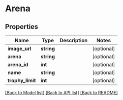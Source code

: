 # Arena

## Properties
Name | Type | Description | Notes
------------ | ------------- | ------------- | -------------
**image_url** | **string** |  | [optional] 
**arena** | **string** |  | [optional] 
**arena_id** | **int** |  | [optional] 
**name** | **string** |  | [optional] 
**trophy_limit** | **int** |  | [optional] 

[[Back to Model list]](../README.md#documentation-for-models) [[Back to API list]](../README.md#documentation-for-api-endpoints) [[Back to README]](../README.md)


